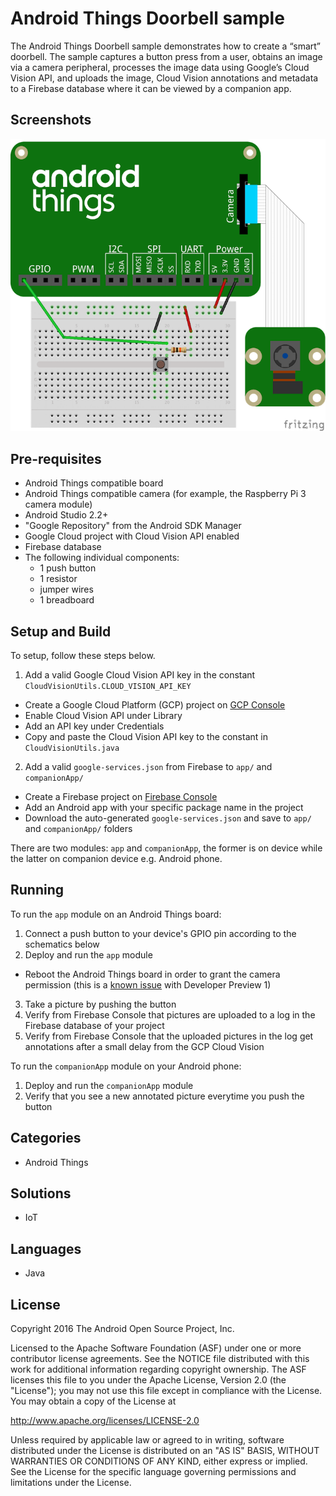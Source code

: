 # Android Things Doorbell sample

The Android Things Doorbell sample demonstrates how to create a “smart” doorbell.
The sample captures a button press from a user, obtains an image via a camera peripheral,
processes the image data using Google’s Cloud Vision API, and uploads the image, Cloud Vision
annotations and metadata to a Firebase database where it can be viewed by a companion app.

## Screenshots

![Schematics](schematics.png)

## Pre-requisites

- Android Things compatible board
- Android Things compatible camera (for example, the Raspberry Pi 3 camera module)
- Android Studio 2.2+
- "Google Repository" from the Android SDK Manager
- Google Cloud project with Cloud Vision API enabled
- Firebase database
- The following individual components:
    - 1 push button
    - 1 resistor
    - jumper wires
    - 1 breadboard

## Setup and Build

To setup, follow these steps below.

1. Add a valid Google Cloud Vision API key in the constant `CloudVisionUtils.CLOUD_VISION_API_KEY`
 - Create a Google Cloud Platform (GCP) project on [GCP Console](https://console.cloud.google.com/)
 - Enable Cloud Vision API under Library
 - Add an API key under Credentials
 - Copy and paste the Cloud Vision API key to the constant in `CloudVisionUtils.java`

2. Add a valid `google-services.json` from Firebase to `app/` and
   `companionApp/`
 - Create a Firebase project on [Firebase Console](https://console.firebase.google.com)
 - Add an Android app with your specific package name in the project
 - Download the auto-generated `google-services.json` and save to `app/` and `companionApp/` folders

There are two modules: `app` and `companionApp`, the former is on device while the latter on
companion device e.g. Android phone.

## Running

To run the `app` module on an Android Things board:

1. Connect a push button to your device's GPIO pin according to the schematics below
2. Deploy and run the `app` module
 - Reboot the Android Things board in order to grant the camera permission (this is a [known
   issue][dp1_release_notes] with Developer Preview 1)
3. Take a picture by pushing the button
4. Verify from Firebase Console that pictures are uploaded to a log in the Firebase database
   of your project
5. Verify from Firebase Console that the uploaded pictures in the log get annotations after
   a small delay from the GCP Cloud Vision

To run the `companionApp` module on your Android phone:

1. Deploy and run the `companionApp` module
2. Verify that you see a new annotated picture everytime you push the button

## Categories

- Android Things

## Solutions

- IoT

## Languages

- Java

## License

Copyright 2016 The Android Open Source Project, Inc.

Licensed to the Apache Software Foundation (ASF) under one or more contributor
license agreements.  See the NOTICE file distributed with this work for
additional information regarding copyright ownership.  The ASF licenses this
file to you under the Apache License, Version 2.0 (the "License"); you may not
use this file except in compliance with the License.  You may obtain a copy of
the License at

  http://www.apache.org/licenses/LICENSE-2.0

Unless required by applicable law or agreed to in writing, software
distributed under the License is distributed on an "AS IS" BASIS, WITHOUT
WARRANTIES OR CONDITIONS OF ANY KIND, either express or implied.  See the
License for the specific language governing permissions and limitations under
the License.

[dp1_release_notes]: https://developer.android.com/things/preview/releases.html#developer_preview_1
